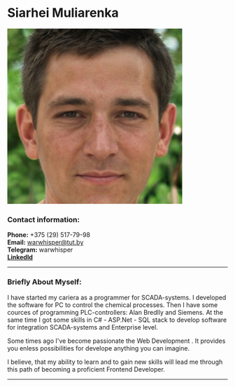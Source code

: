 # Siarhei Muliarenka
![photo](photo.jpg)

### Contact information:

**Phone:** +375 (29) 517-79-98<br/>
**Email:** warwhisper@tut.by<br/>
**Telegram:** warwhisper<br>
**[LinkedId](https://www.linkedin.com/in/sierhei-muliarenka-9a8163115)**

---
### Briefly About Myself:
I have started my cariera as a programmer for SCADA-systems. I developed the software for PC to control the chemical proсesses. Then I have some cources of programming PLC-controllers: Alan Bredlly and Siemens. At the same time I got some skills in C# - ASP.Net - SQL stack to develop software for integration SCADA-systems and Enterprise level.

Some times ago I've become passionate the Web Development . It provides you enless possibilities for develope anything you can imagine.

I believe, that my ability to learn and to gain new skills will lead me through this path of becoming a proficient Frontend Developer.

---

